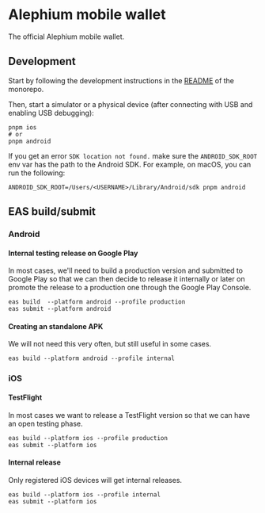 # Alephium mobile wallet

The official Alephium mobile wallet.

## Development

Start by following the development instructions in the [README](../../README.md) of the monorepo.

Then, start a simulator or a physical device (after connecting with USB and enabling USB debugging):

```shell
pnpm ios
# or
pnpm android
```

If you get an error `SDK location not found.` make sure the `ANDROID_SDK_ROOT` env var has the path to the Android SDK. For example, on macOS, you can run the following:

```shell
ANDROID_SDK_ROOT=/Users/<USERNAME>/Library/Android/sdk pnpm android
```

## EAS build/submit

### Android

#### Internal testing release on Google Play

In most cases, we'll need to build a production version and submitted to Google Play so that we can then decide to release it internally or later on promote the release to a production one through the Google Play Console.

```shell
eas build  --platform android --profile production
eas submit --platform android
```

#### Creating an standalone APK

We will not need this very often, but still useful in some cases.

```shell
eas build --platform android --profile internal
```

### iOS

#### TestFlight

In most cases we want to release a TestFlight version so that we can have an open testing phase.

```shell
eas build --platform ios --profile production
eas submit --platform ios
```

#### Internal release

Only registered iOS devices will get internal releases.

```shell
eas build --platform ios --profile internal
eas submit --platform ios
```
